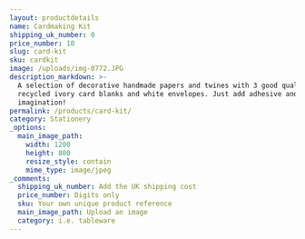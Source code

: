 ```yaml
---
layout: productdetails
name: Cardmaking Kit
shipping_uk_number: 0
price_number: 10
slug: card-kit
sku: cardkit
image: /uploads/img-0772.JPG
description_markdown: >-
  A selection of decorative handmade papers and twines with 3 good quality
  recycled ivory card blanks and white envelopes. Just add adhesive and
  imagination!
permalink: /products/card-kit/
category: Stationery
_options:
  main_image_path:
    width: 1200
    height: 800
    resize_style: contain
    mime_type: image/jpeg
_comments:
  shipping_uk_number: Add the UK shipping cost
  price_number: Digits only
  sku: Your own unique product reference
  main_image_path: Upload an image
  category: i.e. tableware
---
```

